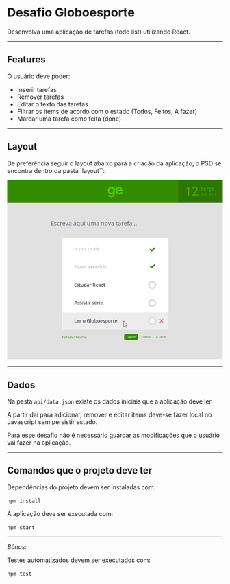 # Desafio Globoesporte

Desenvolva uma aplicação de tarefas (todo list) utilizando React.

---

## Features

O usuário deve poder:

- Inserir tarefas
- Remover tarefas
- Editar o texto das tarefas
- Filtrar os items de acordo com o estado (Todos, Feitos, A fazer)
- Marcar uma tarefa como feita (done)

---

## Layout

De preferência seguir o layout abaixo para a criação da aplicação, o PSD se encontra dentro da pasta `layout``:

![layout](./layout/layout.jpg)

---

## Dados

Na pasta `api/data.json` existe os dados iniciais que a aplicação deve ler.

A partir daí para adicionar, remover e editar items deve-se fazer local no Javascript sem persistir estado.

Para esse desafio não é necessário guardar as modificações que o usuário vai fazer na aplicação.

---

## Comandos que o projeto deve ter

Dependências do projeto devem ser instaladas com:

`npm install`

A aplicação deve ser executada com:

`npm start`

---

*Bônus:*

Testes automatizados devem ser executados com:

`npm test`
